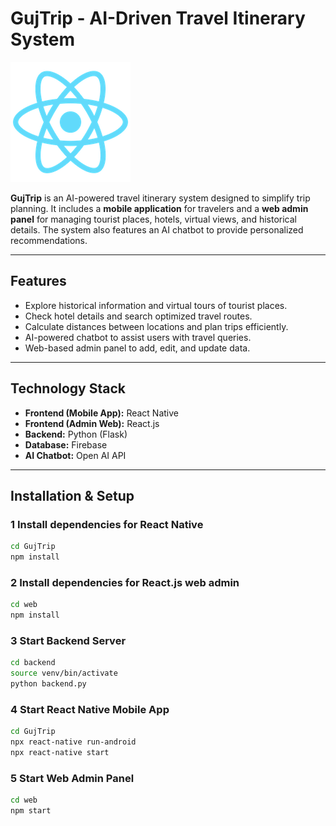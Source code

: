 # GujTrip - AI-Driven Travel Itinerary System

![GujTrip Logo](web/public/logo192.png)

**GujTrip** is an AI-powered travel itinerary system designed to simplify trip planning. It includes a **mobile application** for travelers and a **web admin panel** for managing tourist places, hotels, virtual views, and historical details. The system also features an AI chatbot to provide personalized recommendations.

---

## Features

- Explore historical information and virtual tours of tourist places.
- Check hotel details and search optimized travel routes.
- Calculate distances between locations and plan trips efficiently.
- AI-powered chatbot to assist users with travel queries.
- Web-based admin panel to add, edit, and update data.

---

## Technology Stack

- **Frontend (Mobile App):** React Native  
- **Frontend (Admin Web):** React.js  
- **Backend:** Python (Flask)  
- **Database:** Firebase  
- **AI Chatbot:** Open AI API

---

## Installation & Setup

### 1 Install dependencies for React Native
```bash
cd GujTrip
npm install
```

### 2 Install dependencies for React.js web admin
```bash
cd web
npm install
```

### 3 Start Backend Server
```bash
cd backend
source venv/bin/activate
python backend.py
```

### 4 Start React Native Mobile App
```bash
cd GujTrip
npx react-native run-android
npx react-native start
```

### 5 Start Web Admin Panel
```bash
cd web
npm start
```

